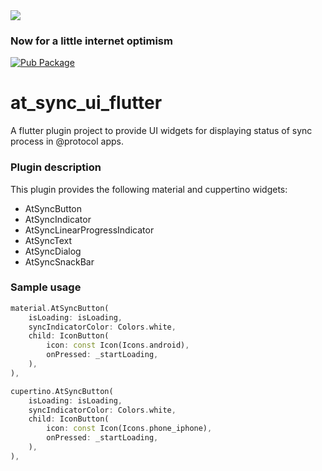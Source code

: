 <img src="https://atsign.dev/assets/img/@developersmall.png?sanitize=true">

### Now for a little internet optimism

[![Pub Package](https://img.shields.io/pub/v/at_sync_ui_flutter)](https://pub.dev/packages/at_sync_ui_flutter)

# at_sync_ui_flutter

A flutter plugin project to provide UI widgets for displaying status of sync process in @protocol apps.

### Plugin description
This plugin provides the following material and cuppertino widgets:
- AtSyncButton
- AtSyncIndicator
- AtSyncLinearProgressIndicator
- AtSyncText
- AtSyncDialog
- AtSyncSnackBar

### Sample usage

```dart
material.AtSyncButton(
    isLoading: isLoading,
    syncIndicatorColor: Colors.white,
    child: IconButton(
        icon: const Icon(Icons.android),
        onPressed: _startLoading,
    ),
),

cupertino.AtSyncButton(
    isLoading: isLoading,
    syncIndicatorColor: Colors.white,
    child: IconButton(
        icon: const Icon(Icons.phone_iphone),
        onPressed: _startLoading,
    ),
),
```